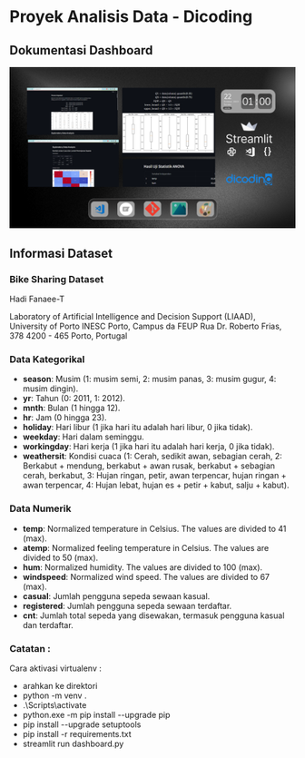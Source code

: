 # Proyek Analisis Data - Dicoding

## Dokumentasi Dashboard
![Dokumentasi](Dashboard-clipScreenShot.png)

## Informasi Dataset
### Bike Sharing Dataset
Hadi Fanaee-T

Laboratory of Artificial Intelligence and Decision Support (LIAAD), University of Porto
INESC Porto, Campus da FEUP
Rua Dr. Roberto Frias, 378
4200 - 465 Porto, Portugal

### Data Kategorikal
- **season**: Musim (1: musim semi, 2: musim panas, 3: musim gugur, 4: musim dingin).
- **yr**: Tahun (0: 2011, 1: 2012).
- **mnth**: Bulan (1 hingga 12).
- **hr**: Jam (0 hingga 23).
- **holiday**: Hari libur (1 jika hari itu adalah hari libur, 0 jika tidak).
- **weekday**: Hari dalam seminggu.
- **workingday**: Hari kerja (1 jika hari itu adalah hari kerja, 0 jika tidak).
- **weathersit**: Kondisi cuaca (1: Cerah, sedikit awan, sebagian cerah, 2: Berkabut + mendung, berkabut + awan rusak, berkabut + sebagian cerah, berkabut, 3: Hujan ringan, petir, awan terpencar, hujan ringan + awan terpencar, 4: Hujan lebat, hujan es + petir + kabut, salju + kabut).

### Data Numerik
- **temp**: Normalized temperature in Celsius. The values are divided to 41 (max).
- **atemp**: Normalized feeling temperature in Celsius. The values are divided to 50 (max).
- **hum**: Normalized humidity. The values are divided to 100 (max).
- **windspeed**: Normalized wind speed. The values are divided to 67 (max).
- **casual**: Jumlah pengguna sepeda sewaan kasual.
- **registered**: Jumlah pengguna sepeda sewaan terdaftar.
- **cnt**: Jumlah total sepeda yang disewakan, termasuk pengguna kasual dan terdaftar.



### Catatan :
Cara aktivasi virtualenv :
- arahkan ke direktori
- python -m venv .
- .\Scripts\activate
- python.exe -m pip install --upgrade pip
- pip install --upgrade setuptools
- pip install -r requirements.txt
- streamlit run dashboard.py